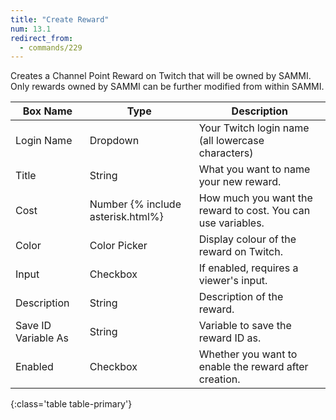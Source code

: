 ```yaml
---
title: "Create Reward"
num: 13.1
redirect_from:
  - commands/229
---
```


Creates a Channel Point Reward on Twitch that will be owned by SAMMI. Only rewards owned by SAMMI can be further modified from within SAMMI.

| Box Name | Type | Description |
|-------|--------|--------
|Login Name | Dropdown |Your Twitch login name (all lowercase characters)
|Title|String|What you want to name your new reward.
|Cost|Number {% include asterisk.html%}|How much you want the reward to cost. You can use variables.
|Color| Color Picker |Display colour of the reward on Twitch.
|Input|Checkbox|If enabled, requires a viewer's input.
|Description|String|Description of the reward.
|Save ID Variable As|String|Variable to save the reward ID as.
|Enabled|Checkbox|Whether you want to enable the reward after creation.
{:class='table table-primary'}








